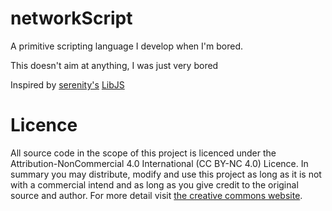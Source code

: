 # networkScript

A primitive scripting language I develop when I'm bored.

This doesn't aim at anything, I was just very bored


Inspired by [serenity's](https://github.com/SerenityOS/serenity/) [LibJS](https://github.com/SerenityOS/serenity/tree/master/Libraries/LibJS)

# Licence

All source code in the scope of this project is licenced under the Attribution-NonCommercial 4.0 International (CC BY-NC 4.0) Licence.
In summary you may distribute, modify and use this project as long as it is not with a commercial intend and as long as you give credit to the original source and author.
For more detail visit [the creative commons website](https://creativecommons.org/licenses/by-nc/4.0/).